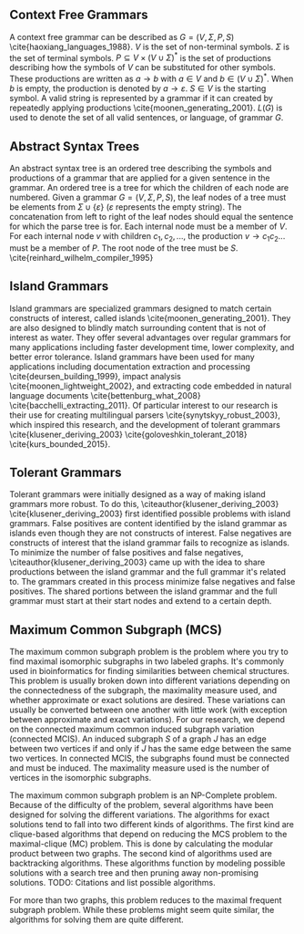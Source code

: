## Context Free Grammars

A context free grammar can be described as $G = (V,\Sigma{},P,S)$ \cite{haoxiang_languages_1988}. $V$ is the set of non-terminal symbols. $\Sigma$ is the set of terminal symbols. $P \subseteq V \times (V\cup\Sigma)^*$ is the set of productions describing how the symbols of $V$ can be substituted for other symbols. These productions are written as $a \rightarrow b$ with $a \in V$ and $b \in (V\cup\Sigma)^*$. When $b$ is empty, the production is denoted by $a \rightarrow \varepsilon$. $S \in V$ is the starting symbol. A valid string is represented by a grammar if it can created by repeatedly applying productions \cite{moonen_generating_2001}. $L(G)$ is used to denote the set of all valid sentences, or language, of grammar $G$.

## Abstract Syntax Trees

An abstract syntax tree is an ordered tree describing the symbols and productions of a grammar that are applied for a given sentence in the grammar. An ordered tree is a tree for which the children of each node are numbered. Given a grammar $G = (V,\Sigma,P,S)$, the leaf nodes of a tree must be elements from $\Sigma\cup\{\varepsilon\}$ ($\varepsilon$ represents the empty string). The concatenation from left to right of the leaf nodes should equal the sentence for which the parse tree is for. Each internal node must be a member of $V$. For each internal node $v$ with children $c_1, c_2,...$, the production $v \rightarrow c_1c_2...$ must be a member of $P$. The root node of the tree must be $S$. \cite{reinhard_wilhelm_compiler_1995}

## Island Grammars

Island grammars are specialized grammars designed to match certain constructs of interest, called islands \cite{moonen_generating_2001}. They are also designed to blindly match surrounding content that is not of interest as water. They offer several advantages over regular grammars for many applications including faster development time, lower complexity, and better error tolerance. Island grammars have been used for many applications including documentation extraction and processing \cite{deursen_building_1999}, impact analysis \cite{moonen_lightweight_2002}, and extracting code embedded in natural language documents \cite{bettenburg_what_2008} \cite{bacchelli_extracting_2011}. Of particular interest to our research is their use for creating multilingual parsers \cite{synytskyy_robust_2003}, which inspired this research, and the development of tolerant grammars \cite{klusener_deriving_2003} \cite{goloveshkin_tolerant_2018} \cite{kurs_bounded_2015}.

## Tolerant Grammars

Tolerant grammars were initially designed as a way of making island grammars more robust. To do this, \citeauthor{klusener_deriving_2003} \cite{klusener_deriving_2003} first identified possible problems with island grammars. False positives are content identified by the island grammar as islands even though they are not constructs of interest. False negatives are constructs of interest that the island grammar fails to recognize as islands. To minimize the number of false positives and false negatives, \citeauthor{klusener_deriving_2003} came up with the idea to share productions between the island grammar and the full grammar it's related to. The grammars created in this process minimize false negatives and false positives. The shared portions between the island grammar and the full grammar must start at their start nodes and extend to a certain depth.

## Maximum Common Subgraph (MCS)

The maximum common subgraph problem is the problem where you try to find maximal isomorphic subgraphs in two labeled graphs. It's commonly used in bioinformatics for finding similarities between chemical structures. This problem is usually broken down into different variations depending on the connectedness of the subgraph, the maximality measure used, and whether approximate or exact solutions are desired. These variations can usually be converted between one another with little work (with exception between approximate and exact variations). For our research, we depend on the connected maximum common induced subgraph variation (connected MCIS). An induced subgraph $S$ of a graph $J$ has an edge between two vertices if and only if $J$ has the same edge between the same two vertices. In connected MCIS, the subgraphs found must be connected and must be induced. The maximality measure used is the number of vertices in the isomorphic subgraphs.

The maximum common subgraph problem is an NP-Complete problem. Because of the difficulty of the problem, several algorithms have been designed for solving the different variations. The algorithms for exact solutions tend to fall into two different kinds of algorithms. The first kind are clique-based algorithms that depend on reducing the MCS problem to the maximal-clique (MC) problem. This is done by calculating the modular product between two graphs. The second kind of algorithms used are backtracking algorithms. These algorithms function by modeling possible solutions with a search tree and then pruning away non-promising solutions. TODO: Citations and list possible algorithms.

For more than two graphs, this problem reduces to the maximal frequent subgraph problem. While these problems might seem quite similar, the algorithms for solving them are quite different.
